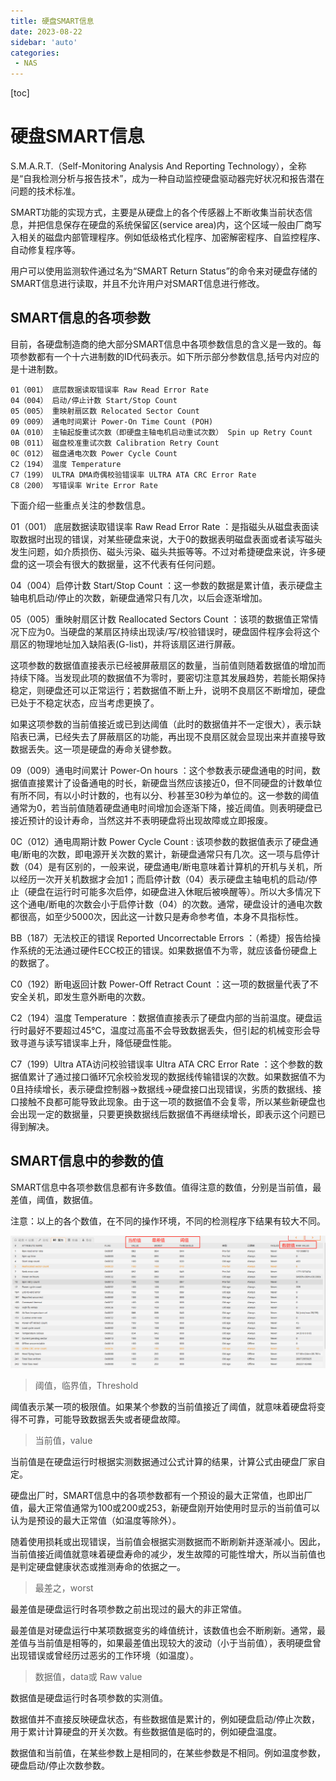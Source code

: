 ```yaml
---
title: 硬盘SMART信息
date: 2023-08-22
sidebar: 'auto'
categories: 
 - NAS
---
```


[toc]

# 硬盘SMART信息

S.M.A.R.T.（Self-Monitoring Analysis And Reporting Technology），全称是“自我检测分析与报告技术”，成为一种自动监控硬盘驱动器完好状况和报告潜在问题的技术标准。

SMART功能的实现方式，主要是从硬盘上的各个传感器上不断收集当前状态信息，并把信息保存在硬盘的系统保留区(service area)内，这个区域一般由厂商写入相关的磁盘内部管理程序。例如低级格式化程序、加密解密程序、自监控程序、自动修复程序等。

用户可以使用监测软件通过名为“SMART Return Status”的命令来对硬盘存储的SMART信息进行读取，并且不允许用户对SMART信息进行修改。

## SMART信息的各项参数

目前，各硬盘制造商的绝大部分SMART信息中各项参数信息的含义是一致的。每项参数都有一个十六进制数的ID代码表示。如下所示部分参数信息,括号内对应的是十进制数。

```
01（001） 底层数据读取错误率 Raw Read Error Rate
04（004） 启动/停止计数 Start/Stop Count
05（005） 重映射扇区数 Relocated Sector Count
09（009） 通电时间累计 Power-On Time Count (POH)
0A（010） 主轴起旋重试次数（即硬盘主轴电机启动重试次数） Spin up Retry Count
0B（011） 磁盘校准重试次数 Calibration Retry Count
0C（012） 磁盘通电次数 Power Cycle Count
C2（194） 温度 Temperature
C7（199） ULTRA DMA奇偶校验错误率 ULTRA ATA CRC Error Rate
C8（200） 写错误率 Write Error Rate
```

下面介绍一些重点关注的参数信息。

01（001） 底层数据读取错误率 Raw Read Error Rate ：是指磁头从磁盘表面读取数据时出现的错误，对某些硬盘来说，大于0的数据表明磁盘表面或者读写磁头发生问题，如介质损伤、磁头污染、磁头共振等等。不过对希捷硬盘来说，许多硬盘的这一项会有很大的数据量，这不代表有任何问题。

04（004）启停计数 Start/Stop Count ：这一参数的数据是累计值，表示硬盘主轴电机启动/停止的次数，新硬盘通常只有几次，以后会逐渐增加。


05（005）重映射扇区计数 Reallocated Sectors Count ：该项的数据值正常情况下应为0。当硬盘的某扇区持续出现读/写/校验错误时，硬盘固件程序会将这个扇区的物理地址加入缺陷表(G-list)，并将该扇区进行屏蔽。

这项参数的数据值直接表示已经被屏蔽扇区的数量，当前值则随着数据值的增加而持续下降。当发现此项的数据值不为零时，要密切注意其发展趋势，若能长期保持稳定，则硬盘还可以正常运行；若数据值不断上升，说明不良扇区不断增加，硬盘已处于不稳定状态，应当考虑更换了。

如果这项参数的当前值接近或已到达阈值（此时的数据值并不一定很大），表示缺陷表已满，已经失去了屏蔽扇区的功能，再出现不良扇区就会显现出来并直接导致数据丢失。这一项是硬盘的寿命关键参数。

09（009）通电时间累计 Power-On hours ：这个参数表示硬盘通电的时间，数据值直接累计了设备通电的时长，新硬盘当然应该接近0，但不同硬盘的计数单位有所不同，有以小时计数的，也有以分、秒甚至30秒为单位的。这一参数的阈值通常为0，若当前值随着硬盘通电时间增加会逐渐下降，接近阈值。则表明硬盘已接近预计的设计寿命，当然这并不表明硬盘将出现故障或立即报废。

0C（012）通电周期计数 Power Cycle Count : 该项参数的数据值表示了硬盘通电/断电的次数，即电源开关次数的累计，新硬盘通常只有几次。这一项与启停计数（04）是有区别的，一般来说，硬盘通电/断电意味着计算机的开机与关机，所以经历一次开关机数据才会加1；而启停计数（04）表示硬盘主轴电机的启动/停止（硬盘在运行时可能多次启停，如硬盘进入休眠后被唤醒等）。所以大多情况下这个通电/断电的次数会小于启停计数（04）的次数。通常，硬盘设计的通电次数都很高，如至少5000次，因此这一计数只是寿命参考值，本身不具指标性。

BB（187）无法校正的错误 Reported Uncorrectable Errors ：（希捷）报告给操作系统的无法通过硬件ECC校正的错误。如果数据值不为零，就应该备份硬盘上的数据了。

C0（192）断电返回计数 Power-Off Retract Count ：这一项的数据量代表了不安全关机，即发生意外断电的次数。

C2（194）温度 Temperature ：数据值直接表示了硬盘内部的当前温度。硬盘运行时最好不要超过45℃，温度过高虽不会导致数据丢失，但引起的机械变形会导致寻道与读写错误率上升，降低硬盘性能。

C7（199）Ultra ATA访问校验错误率 Ultra ATA CRC Error Rate ：这个参数的数据值累计了通过接口循环冗余校验发现的数据线传输错误的次数。如果数据值不为0且持续增长，表示硬盘控制器→数据线→硬盘接口出现错误，劣质的数据线、接口接触不良都可能导致此现象。由于这一项的数据值不会复零，所以某些新硬盘也会出现一定的数据量，只要更换数据线后数据值不再继续增长，即表示这个问题已得到解决。


## SMART信息中的参数的值

SMART信息中各项参数信息都有许多数值。值得注意的数值，分别是当前值，最差值，阈值，数据值。

注意：以上的各个数值，在不同的操作环境，不同的检测程序下结果有较大不同。

![unraid_20230822143648.png](../blog_img/unraid_20230822143648.png)

> 阈值，临界值，Threshold

阈值表示某一项的极限值。如果某个参数的当前值接近了阈值，就意味着硬盘将变得不可靠，可能导致数据丢失或者硬盘故障。

> 当前值，value

当前值是在硬盘运行时根据实测数据通过公式计算的结果，计算公式由硬盘厂家自定。

硬盘出厂时，SMART信息中的各项参数都有一个预设的最大正常值，也即出厂值，最大正常值通常为100或200或253，新硬盘刚开始使用时显示的当前值可以认为是预设的最大正常值（如温度等除外）。

随着使用损耗或出现错误，当前值会根据实测数据而不断刷新并逐渐减小。因此，当前值接近阈值就意味着硬盘寿命的减少，发生故障的可能性增大，所以当前值也是判定硬盘健康状态或推测寿命的依据之一。

> 最差之，worst

最差值是硬盘运行时各项参数之前出现过的最大的非正常值。

最差值是对硬盘运行中某项数据变劣的峰值统计，该数值也会不断刷新。通常，最差值与当前值是相等的，如果最差值出现较大的波动（小于当前值），表明硬盘曾出现错误或曾经历过恶劣的工作环境（如温度）。

> 数据值，data或 Raw value

数据值是硬盘运行时各项参数的实测值。

数据值并不直接反映硬盘状态，有些数据值是累计的，例如硬盘启动/停止次数，用于累计计算硬盘的开关次数。有些数据值是临时的，例如硬盘温度。

数据值和当前值，在某些参数上是相同的，在某些参数是不相同。例如温度参数，硬盘启动/停止次数参数。





